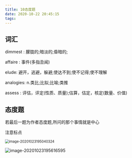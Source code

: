 ```yaml
---
title: 10态度题
date: 2020-10-22 20:45:15
tags:
---
```






## 词汇

dimmest : 朦胧的;暗淡的;昏暗的;

affaire : 事件(多指丑闻)

elude: 避开，逃避，躲避;使达不到;使不记得;使不理解

<!-- more -->

analogies: n.类比;比拟;比喻;类推

assess : 评估，评定(性质、质量);估算，估定，核定(数量、价值)



## 态度题

若最后一题为作者态度题,所问的那个事情就是中心

注意标点

<img src="http://pic.kiass.top//notesimage-20201023195040324.png" alt="image-20201023195040324" style="zoom:80%;" />

![image-20201023195616595](http://pic.kiass.top//notesimage-20201023195616595.png)